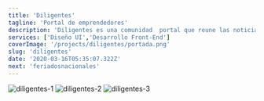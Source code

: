 ```yaml
---
title: 'Diligentes'
tagline: 'Portal de emprendedores'
description: 'Diligentes es una comunidad  portal que reune las noticias más importantes de la actualidad económica y empresarial, tanto de Argentina como del mundo entero.  En este lugar además, posible contactar con otros emprendedores que están buscando un socio para comenzar un nuevo negocio. '
services: ['Diseño UI','Desarrollo Front-End']
coverImage: '/projects/diligentes/portada.png'
slug: 'diligentes'
date: '2020-03-16T05:35:07.322Z'
next: 'feriadosnacionales'
---
```


![diligentes-1](/projects/diligentes/diligentes-1.png)
![diligentes-2](/projects/diligentes/diligentes-2.png)
![diligentes-3](/projects/diligentes/diligentes-3.png)